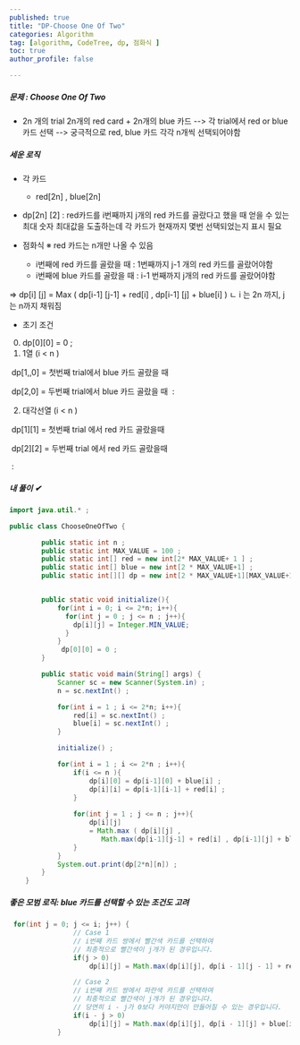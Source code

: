 ```yaml
---
published: true
title: "DP-Choose One Of Two"
categories: Algorithm 
tag: [algorithm, CodeTree, dp, 점화식 ] 
toc: true
author_profile: false 

---
```




##### 문제 : Choose One Of Two

* 2n 개의 trial 
  2n개의 red card + 2n개의 blue 카드 
  --> 각 trial에서 red or blue 카드 선택
  --> 궁극적으로 red, blue 카드 각각 n개씩 선택되어야함 

  

##### 세운 로직 

* 각 카드 
  * red[2n] ,  blue[2n]

* dp[2n] [2] : red카드를 i번째까지 j개의 red 카드를 골랐다고 했을 때 얻을 수 있는 최대 숫자
  최대값을 도출하는데 각 카드가 현재까지 몇번 선택되었는지 표시 필요 

* 점화식 ※ red 카드는 n개만 나올 수 있음
  * i번째에 red 카드를 골랐을 때 
    : 1번째까지 j-1 개의 red 카드를 골랐어야함
  * i번째에 blue 카드를 골랐을 때 
    : i-1 번째까지 j개의 red 카드를 골랐어야함

=> dp[i] [j] = Max ( dp[i-1] [j-1] + red[i] , dp[i-1] [j] + blue[i] ) 
ㄴ i 는 2n 까지, j는 n까지 채워짐 



* 초기 조건 

0) dp[0][0] = 0 ; 
1) 1열 (i < n )

​	dp[1,,0] = 첫번째 trial에서 blue 카드 골랐을 때 

​	dp[2,0] = 두번째 trial에서 blue 카드 골랐을 때 
​		: 	

2) 대각선열 (i < n )

​	dp[1][1] = 첫번째 trial 에서 red 카드 골랐을때

​	dp[2][2] = 두번째 trial 에서 red 카드 골랐을때

​		: 



##### 내 풀이  ✔

```java
import java.util.* ; 

public class ChooseOneOfTwo {

	    public static int n ; 
        public static int MAX_VALUE = 100 ; 
	    public static int[] red = new int[2* MAX_VALUE+ 1 ] ;
	    public static int[] blue = new int[2 * MAX_VALUE+1] ;
	    public static int[][] dp = new int[2 * MAX_VALUE+1][MAX_VALUE+1] ; 


	    public static void initialize(){ 
	        for(int i = 0; i <= 2*n; i++){
	          for(int j = 0 ; j <= n ; j++){
	            dp[i][j] = Integer.MIN_VALUE; 
	          }  
	        }
             dp[0][0] = 0 ; 
	    }

	    public static void main(String[] args) {
	        Scanner sc = new Scanner(System.in) ; 
	        n = sc.nextInt() ; 

	        for(int i = 1 ; i <= 2*n; i++){
	            red[i] = sc.nextInt() ; 
	            blue[i] = sc.nextInt() ; 
	        }

	        initialize() ; 

	        for(int i = 1 ; i <= 2*n ; i++){    
                if(i <= n ){
                    dp[i][0] = dp[i-1][0] + blue[i] ; 
                    dp[i][i] = dp[i-1][i-1] + red[i] ;
                }
	            
	            for(int j = 1 ; j <= n ; j++){
	                dp[i][j] 
	                = Math.max ( dp[i][j] , 
                       Math.max(dp[i-1][j-1] + red[i] , dp[i-1][j] + blue[i])) ; 
	            }
	        }
	        System.out.print(dp[2*n][n]) ; 
	    }
	}
```





##### 좋은 모범 로직: blue 카드를 선택할 수 있는 조건도 고려

````java
 for(int j = 0; j <= i; j++) {
                // Case 1
                // i번째 카드 쌍에서 빨간색 카드를 선택하여
                // 최종적으로 빨간색이 j개가 된 경우입니다.
                if(j > 0)
                    dp[i][j] = Math.max(dp[i][j], dp[i - 1][j - 1] + red[i]);

                // Case 2
                // i번째 카드 쌍에서 파란색 카드를 선택하여
                // 최종적으로 빨간색이 j개가 된 경우입니다.
                // 당연히 i - j가 0보다 커야지만이 만들어질 수 있는 경우입니다.
                if(i - j > 0)
                    dp[i][j] = Math.max(dp[i][j], dp[i - 1][j] + blue[i]);
            }
````

